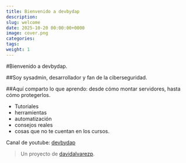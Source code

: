 ```yaml
---
title: Bienvenido a devbydap
description:
slug: welcome
date: 2025-10-20 00:00:00+0000
image: cover.png
categories:
tags:
weight: 1
---
```


#Bienvenido a devbydap.

##Soy sysadmin, desarrollador y fan de la ciberseguridad.

##Aquí comparto lo que aprendo: desde cómo montar servidores, hasta cómo protegerlos.

 - Tutoriales
 - herramientas
 - automatización
 - consejos reales
 - cosas que no te cuentan en los cursos.



Canal de youtube: [devbydap](https://github.com/TuNombre/hugo-theme-stack-starter)

> Un proyecto de [davidalvarezp](https://davidalvarezp.com/).
